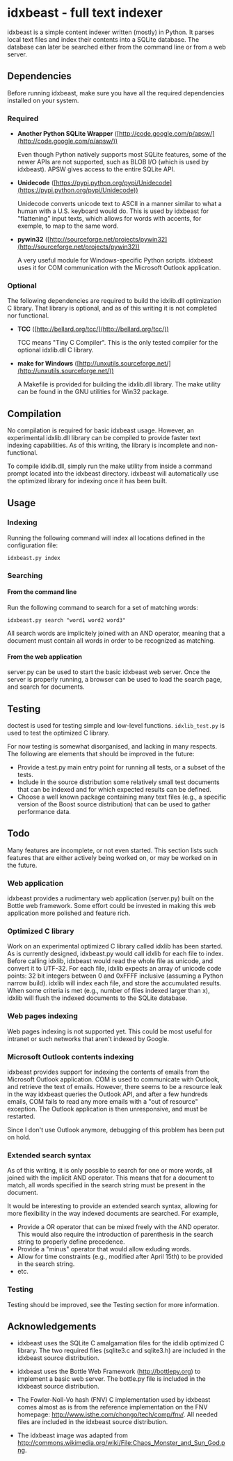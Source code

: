 idxbeast - full text indexer
============================

idxbeast is a simple content indexer written (mostly) in Python. It parses
local text files and index their contents into a SQLite database. The database
can later be searched either from the command line or from a web server.

Dependencies
------------

Before running idxbeast, make sure you have all the required dependencies
installed on your system.

### Required

* **Another Python SQLite Wrapper** ([http://code.google.com/p/apsw/](http://code.google.com/p/apsw/))

  Even though Python natively supports most SQLite features, some of the newer
  APIs are not supported, such as BLOB I/O (which is used by idxbeast).  APSW
  gives access to the entire SQLite API.

* **Unidecode** ([https://pypi.python.org/pypi/Unidecode](https://pypi.python.org/pypi/Unidecode))

  Unidecode converts unicode text to ASCII in a manner similar to what a human
  with a U.S. keyboard would do. This is used by idxbeast for "flattening"
  input texts, which allows for words with accents, for exemple, to map to the
  same word.

* **pywin32** ([http://sourceforge.net/projects/pywin32](http://sourceforge.net/projects/pywin32))

  A very useful module for Windows-specific Python scripts. idxbeast uses it
  for COM communication with the Microsoft Outlook application.

### Optional

The following dependencies are required to build the idxlib.dll optimization
C library. That library is optional, and as of this writing it is not completed
nor functional.

* **TCC** ([http://bellard.org/tcc/](http://bellard.org/tcc/))

  TCC means "Tiny C Compiler". This is the only tested compiler for the
  optional idxlib.dll C library.

* **make for Windows** ([http://unxutils.sourceforge.net/](http://unxutils.sourceforge.net/))

  A Makefile is provided for building the idxlib.dll library. The make utility
  can be found in the GNU utilities for Win32 package.

Compilation
-----------

No compilation is required for basic idxbeast usage. However, an experimental
idxlib.dll library can be compiled to provide faster text indexing
capabilities. As of this writing, the library is incomplete and non-functional.

To compile idxlib.dll, simply run the make utility from inside a command prompt
located into the idxbeast directory. idxbeast will automatically use the
optimized library for indexing once it has been built.

Usage
-----

### Indexing

Running the following command will index all locations defined in the
configuration file:

    idxbeast.py index

### Searching

#### From the command line

Run the following command to search for a set of matching words:

    idxbeast.py search "word1 word2 word3"

All search words are implicitely joined with an AND operator, meaning that a
document must contain all words in order to be recognized as matching.

#### From the web application

server.py can be used to start the basic idxbeast web server. Once the server
is properly running, a browser can be used to load the search page, and search
for documents.

Testing
-------

doctest is used for testing simple and low-level functions. `idxlib_test.py` is
used to test the optimized C library.

For now testing is somewhat disorganised, and lacking in many respects. The
following are elements that should be improved in the future:

* Provide a test.py main entry point for running all tests, or a subset of the
  tests.
* Include in the source distribution some relatively small test documents that
  can be indexed and for which expected results can be defined.
* Choose a well known package containing many text files (e.g., a specific
  version of the Boost source distribution) that can be used to gather
  performance data.

Todo
----

Many features are incomplete, or not even started. This section lists such
features that are either actively being worked on, or may be worked on in the
future.

### Web application

idxbeast provides a rudimentary web application (server.py) built on the Bottle
web framework.  Some effort could be invested in making this web application
more polished and feature rich.

### Optimized C library

Work on an experimental optimized C library called idxlib has been started. As
is currently designed, idxbeast.py would call idxlib for each file to index.
Before calling idxlib, idxbeast would read the whole file as unicode, and
convert it to UTF-32. For each file, idxlib expects an array of unicode code
points: 32 bit integers between 0 and 0xFFFF inclusive (assuming a Python
narrow build).  idxlib will index each file, and store the accumulated results.
When some criteria is met (e.g., number of files indexed larger than x), idxlib
will flush the indexed documents to the SQLite database.

### Web pages indexing

Web pages indexing is not supported yet. This could be most useful for intranet
or such networks that aren't indexed by Google.

### Microsoft Outlook contents indexing

idxbeast provides support for indexing the contents of emails from the
Microsoft Outlook application. COM is used to communicate with Outlook, and
retrieve the text of emails.  However, there seems to be a resource leak in the
way idxbeast queries the Outlook API, and after a few hundreds emails, COM
fails to read any more emails with a "out of resource" exception. The Outlook
application is then unresponsive, and must be restarted.

Since I don't use Outlook anymore, debugging of this problem has been put on
hold.

### Extended search syntax

As of this writing, it is only possible to search for one or more words, all
joined with the implicit AND operator. This means that for a document to match, all
words specified in the search string must be present in the document.

It would be interesting to provide an extended search syntax, allowing for more
flexibility in the way indexed documents are searched. For example,

* Provide a OR operator that can be mixed freely with the AND operator. This
  would also require the introduction of parenthesis in the search string to
  properly define precedence.
* Provide a "minus" operator that would allow exluding words.
* Allow for time constraints (e.g., modified after April 15th) to be provided
  in the search string.
* etc.

### Testing

Testing should be improved, see the Testing section for more information.

Acknowledgements
----------------

* idxbeast uses the SQLite C amalgamation files for the idxlib optimized C
  library. The two required files (sqlite3.c and sqlite3.h) are included in
  the idxbeast source distribution.

* idxbeast uses the Bottle Web Framework (http://bottlepy.org) to implement a
  basic web server. The bottle.py file is included in the idxbeast source
  distribution.

* The Fowler-Noll-Vo hash (FNV) C implementation used by idxbeast comes almost
  as is from the reference implementation on the FNV homepage:
  http://www.isthe.com/chongo/tech/comp/fnv/. All needed files are included in
  the idxbeast source distribution.

* The idxbeast image was adapted from
  http://commons.wikimedia.org/wiki/File:Chaos_Monster_and_Sun_God.png.

